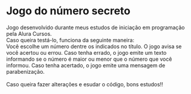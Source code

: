 <h1> Jogo do número secreto</h1>
<p> Jogo desenvolvido durante meus estudos de iniciação em programação pela Alura Cursos. <br> Caso queira testá-lo, funciona da seguinte maneira: <br> Você escolhe um número dentre os indicados no título. O jogo avisa 
se você acertou ou errou. Caso tenha errado, o jogo emite um texto informando se o número é maior ou menor que o número que você informou. Caso tenha acertado, o jogo emite uma mensagem de parabenização.<br><br>
Caso queira fazer alterações e esudar o código, bons estudos!!</p>
